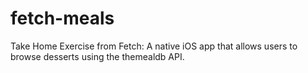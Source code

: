 # fetch-meals
Take Home Exercise from Fetch: A native iOS app that allows users to browse desserts using the themealdb API.

